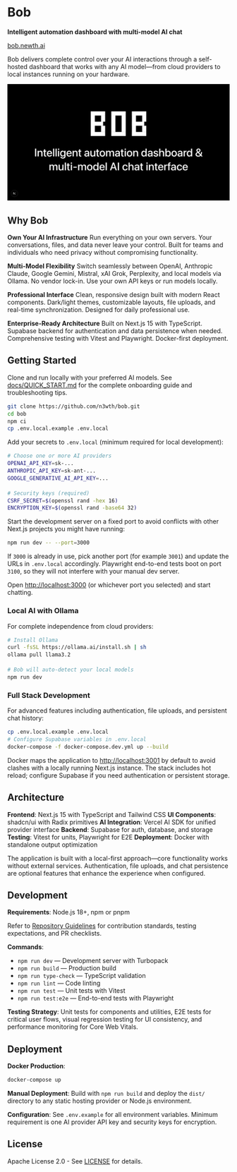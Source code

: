 # Bob

**Intelligent automation dashboard with multi-model AI chat**

[bob.newth.ai](https://bob.newth.ai)

Bob delivers complete control over your AI interactions through a self-hosted dashboard that works with any AI model—from cloud providers to local instances running on your hardware.

![Bob dashboard](./public/cover_bob.png)

## Why Bob

**Own Your AI Infrastructure**
Run everything on your own servers. Your conversations, files, and data never leave your control. Built for teams and individuals who need privacy without compromising functionality.

**Multi-Model Flexibility**
Switch seamlessly between OpenAI, Anthropic Claude, Google Gemini, Mistral, xAI Grok, Perplexity, and local models via Ollama. No vendor lock-in. Use your own API keys or run models locally.

**Professional Interface**
Clean, responsive design built with modern React components. Dark/light themes, customizable layouts, file uploads, and real-time synchronization. Designed for daily professional use.

**Enterprise-Ready Architecture**
Built on Next.js 15 with TypeScript. Supabase backend for authentication and data persistence when needed. Comprehensive testing with Vitest and Playwright. Docker-first deployment.

## Getting Started

Clone and run locally with your preferred AI models. See
[docs/QUICK_START.md](./docs/QUICK_START.md) for the complete onboarding guide
and troubleshooting tips.

```bash
git clone https://github.com/n3wth/bob.git
cd bob
npm ci
cp .env.local.example .env.local
```

Add your secrets to `.env.local` (minimum required for local development):
```bash
# Choose one or more AI providers
OPENAI_API_KEY=sk-...
ANTHROPIC_API_KEY=sk-ant-...
GOOGLE_GENERATIVE_AI_API_KEY=...

# Security keys (required)
CSRF_SECRET=$(openssl rand -hex 16)
ENCRYPTION_KEY=$(openssl rand -base64 32)
```

Start the development server on a fixed port to avoid conflicts with other
Next.js projects you might have running:
```bash
npm run dev -- --port=3000
```

If `3000` is already in use, pick another port (for example `3001`) and update
the URLs in `.env.local` accordingly. Playwright end-to-end tests boot on port
`3100`, so they will not interfere with your manual dev server.

Open [http://localhost:3000](http://localhost:3000) (or whichever port you
selected) and start chatting.

### Local AI with Ollama

For complete independence from cloud providers:

```bash
# Install Ollama
curl -fsSL https://ollama.ai/install.sh | sh
ollama pull llama3.2

# Bob will auto-detect your local models
npm run dev
```

### Full Stack Development

For advanced features including authentication, file uploads, and persistent chat history:

```bash
cp .env.local.example .env.local
# Configure Supabase variables in .env.local
docker-compose -f docker-compose.dev.yml up --build
```

Docker maps the application to [http://localhost:3001](http://localhost:3001)
by default to avoid clashes with a locally running Next.js instance. The stack
includes hot reload; configure Supabase if you need authentication or
persistent storage.

## Architecture

**Frontend**: Next.js 15 with TypeScript and Tailwind CSS
**UI Components**: shadcn/ui with Radix primitives
**AI Integration**: Vercel AI SDK for unified provider interface
**Backend**: Supabase for auth, database, and storage
**Testing**: Vitest for units, Playwright for E2E
**Deployment**: Docker with standalone output optimization

The application is built with a local-first approach—core functionality works without external services. Authentication, file uploads, and chat persistence are optional features that enhance the experience when configured.

## Development

**Requirements**: Node.js 18+, npm or pnpm

Refer to [Repository Guidelines](./AGENTS.md) for contribution standards, testing expectations, and PR checklists.

**Commands**:
- `npm run dev` — Development server with Turbopack
- `npm run build` — Production build
- `npm run type-check` — TypeScript validation
- `npm run lint` — Code linting
- `npm run test` — Unit tests with Vitest
- `npm run test:e2e` — End-to-end tests with Playwright

**Testing Strategy**:
Unit tests for components and utilities, E2E tests for critical user flows, visual regression testing for UI consistency, and performance monitoring for Core Web Vitals.

## Deployment

**Docker Production**:
```bash
docker-compose up
```

**Manual Deployment**:
Build with `npm run build` and deploy the `dist/` directory to any static hosting provider or Node.js environment.

**Configuration**:
See `.env.example` for all environment variables. Minimum requirement is one AI provider API key and security keys for encryption.

## License

Apache License 2.0 - See [LICENSE](./LICENSE) for details.
